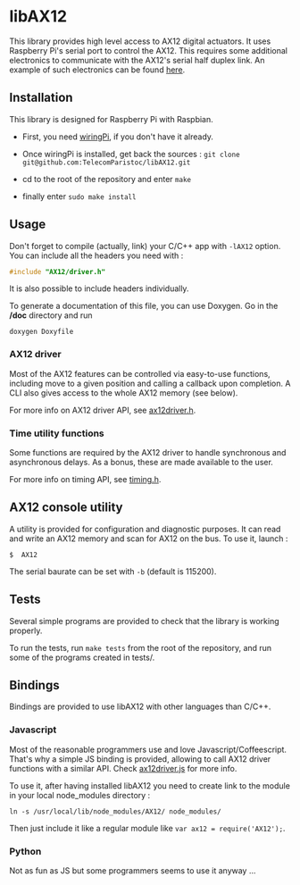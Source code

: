 # libAX12 #

This library provides high level access to AX12 digital actuators.
It uses Raspberry Pi's serial port to control the AX12. This requires some
additional electronics to communicate with the AX12's serial half duplex link.
An example of such electronics can be found [here](https://github.com/TelecomParistoc/robothat).

## Installation ##

This library is designed for Raspberry Pi with Raspbian.

* First, you need [wiringPi](http://wiringpi.com/download-and-install/),
if you don't have it already.

* Once wiringPi is installed, get back the sources :
`git clone git@github.com:TelecomParistoc/libAX12.git`

* cd to the root of the repository and enter `make`

* finally enter `sudo make install`

## Usage ##

Don't forget to compile (actually, link) your C/C++ app with `-lAX12` option.
You can include all the headers you need with :
```c
#include "AX12/driver.h"
```
It is also possible to include headers individually.

To generate a documentation of this file, you can use Doxygen.
Go in the __/doc__ directory and run
```
doxygen Doxyfile
```

### AX12 driver ###
Most of the AX12 features can be controlled via easy-to-use functions, including
move to a given position and calling a callback upon completion. A CLI also gives
access to the whole AX12 memory (see below).

For more info on AX12 driver API, see
[ax12driver.h](https://github.com/TelecomParistoc/libAX12/blob/master/src/ax12driver.h).


### Time utility functions ###

Some functions are required by the AX12 driver to handle synchronous and asynchronous
delays. As a bonus, these are made available to the user.

For more info on timing API, see
[timing.h](https://github.com/TelecomParistoc/libAX12/blob/master/src/timing.h).


## AX12 console utility ##

A utility is provided for configuration and diagnostic purposes. It can read and
write an AX12 memory and scan for AX12 on the bus. To use it, launch :

```
$  AX12
```

The serial baurate can be set with `-b` (default is 115200).

## Tests ##

Several simple programs are provided to check that the library is working properly.

To run the tests, run `make tests` from the root of the repository, and run
some of the programs created in tests/.

## Bindings ##

Bindings are provided to use libAX12 with other languages than C/C++.

### Javascript ###

Most of the reasonable programmers use and love Javascript/Coffeescript.
That's why a simple JS binding is provided, allowing to call AX12 driver functions
with a similar API. Check [ax12driver.js](https://github.com/TelecomParistoc/libAX12/blob/master/JSbinding/ax12driver.js)
for more info.

To use it, after having installed libAX12 you need to create link to the
module in your local node_modules directory :

```
ln -s /usr/local/lib/node_modules/AX12/ node_modules/
```

Then just include it like a regular module like `var ax12 = require('AX12');`.

### Python ###

Not as fun as JS but some programmers seems to use it anyway ...
